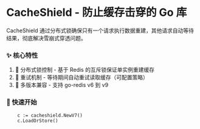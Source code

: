 # CacheShield - 防止缓存击穿的 Go 库

CacheShield 通过分布式锁确保只有一个请求执行数据重建，其他请求自动等待结果，彻底解决雪崩式穿透问题。

### ✨ 核心特性
1. 🚦 分布式锁控制 - 基于 Redis 的互斥锁保证单实例重建缓存
2. 🔄 重试机制 - 等待期间自动重试读取缓存（可配置策略）
3. 🧩 多版本兼容 - 支持 go-redis v6 到 v9

### 🚀 快速开始

```
    c := cacheshield.NewV7()
    c.LoadOrStore()
```